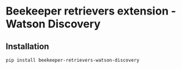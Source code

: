 # Beekeeper retrievers extension - Watson Discovery

## Installation 

```bash
pip install beekeeper-retrievers-watson-discovery
```

